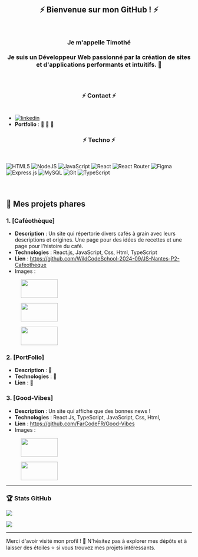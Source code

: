 <section><h1 align="center">⚡️ Bienvenue sur mon GitHub ! ⚡️</h1> </br><h3 align="center">Je m'appelle Timothé </br></br>Je suis un Développeur Web passionné par la création de sites et d'applications performants et intuitifs.  🚀</br></br></br></h3></section>
                 
<h3 align="center">⚡️ Contact ⚡️</br></br></h3>

- [![linkedin](https://img.shields.io/badge/linkedin-0A66C2?style=for-the-badge&logo=linkedin&logoColor=white)](www.linkedin.com/in/timothé-renard-a686072b4/)
- **Portfolio** : 🚧 🚧 🚧

<h3 font-size=32px align='center'>⚡️ Techno ⚡️</h3></br>

 
![HTML5](https://img.shields.io/badge/html5-%23E34F26.svg?style=for-the-badge&logo=html5&logoColor=white) ![NodeJS](https://img.shields.io/badge/node.js-6DA55F?style=for-the-badge&logo=node.js&logoColor=white) ![JavaScript](https://img.shields.io/badge/javascript-%23323330.svg?style=for-the-badge&logo=javascript&logoColor=%23F7DF1E) ![React](https://img.shields.io/badge/react-%2320232a.svg?style=for-the-badge&logo=react&logoColor=%2361DAFB) ![React Router](https://img.shields.io/badge/React_Router-CA4245?style=for-the-badge&logo=react-router&logoColor=white) ![Figma](https://img.shields.io/badge/figma-%23F24E1E.svg?style=for-the-badge&logo=figma&logoColor=white) ![Express.js](https://img.shields.io/badge/express.js-%23404d59.svg?style=for-the-badge&logo=express&logoColor=%2361DAFB) ![MySQL](https://img.shields.io/badge/mysql-4479A1.svg?style=for-the-badge&logo=mysql&logoColor=white) ![Git](https://img.shields.io/badge/git-%23F05033.svg?style=for-the-badge&logo=git&logoColor=white) ![TypeScript](https://img.shields.io/badge/typescript-%23007ACC.svg?style=for-the-badge&logo=typescript&logoColor=white) </br></br></br>



## 📂 Mes projets phares

### 1. **[Caféothèque]**
   - **Description** : Un site qui répertorie divers cafés à grain avec leurs descriptions et origines. Une page pour des idées de recettes et une page pour l'histoire du café.
   - **Technologies** : React.js, JavaScript, Css, Html, TypeScript
   - **Lien** : https://github.com/WildCodeSchool-2024-09/JS-Nantes-P2-Cafeotheque
   - Images :
   <figure><img src="https://github.com/user-attachments/assets/fa48fc45-5605-4e37-ae6d-343cace303fb" width=100px height=50px ></figure>   <figure><img src="https://github.com/user-attachments/assets/bbf53a59-1265-4cc7-97fe-d859a5234fe0" width=100px height=50px ></figure>    <figure><img src="https://github.com/user-attachments/assets/599e5066-c1ad-4344-bec3-aaa785b23a62" width=100px height=50px ></figure>



### 2. **[PortFolio]**
   - **Description** : 🚧 
   - **Technologies** : 🚧 
   - **Lien** : 🚧 

### 3. **[Good-Vibes]**

   - **Description** : Un site qui affiche que des bonnes news !
   - **Technologies** : React Js, TypeScript, JavaScript, Css, Html, 
   - **Lien** : https://github.com/FarCodeFR/Good-Vibes
   - Images :
<figure><img src="https://github.com/user-attachments/assets/181af1f6-4f53-4e1a-9cda-1d2d9ade17eb" width=100px height=50px ></figure>  <figure><img src="https://github.com/user-attachments/assets/bb3de742-e012-42a1-b6d6-49a869bfff94" width=100px height=50px ></figure>

---

<h3>🏆 Stats GitHub </h3>

![](https://github-readme-streak-stats.herokuapp.com/?user=FarCodeFR&theme=transparent&hide_border=false)<br/>

![](https://github-readme-stats.vercel.app/api/top-langs/?username=FarCodeFR&theme=transparent&hide_border=false&include_all_commits=true&count_private=false&layout=compact)

---

Merci d'avoir visité mon profil ! 🌟 N'hésitez pas à explorer mes dépôts et à laisser des étoiles ⭐ si vous trouvez mes projets intéressants.
